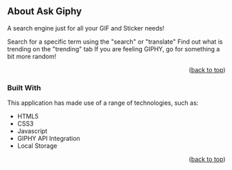 <!-- ABOUT THE PROJECT -->
## About Ask Giphy

A search engine just for all your GIF and Sticker needs! 

Search for a specific term using the "search" or "translate"
Find out what is trending on the "trending" tab
If you are feeling GIPHY, go for something a bit more random!

<p align="right">(<a href="#readme-top">back to top</a>)</p>


### Built With

This application has made use of a range of technologies, such as:

* HTML5
* CSS3
* Javascript
* GIPHY API Integration
* Local Storage

<p align="right">(<a href="#readme-top">back to top</a>)</p>

